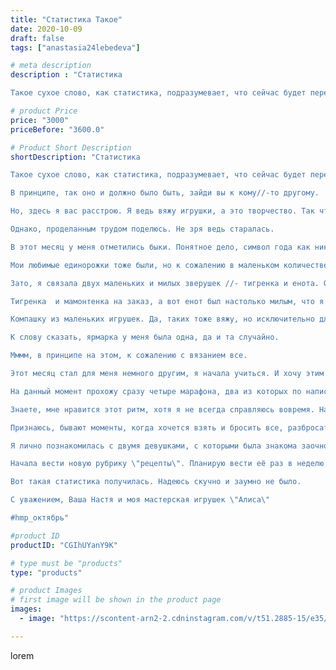 ```yaml
---
title: "Статистика Такое"
date: 2020-10-09
draft: false
tags: ["anastasia24lebedeva"]

# meta description
description : "Статистика

Такое сухое слово, как статистика, подразумевает, что сейчас будет перечисление каких//-нибудь массовых явлений или фактов, которые подсчитали за ка"

# product Price
price: "3000"
priceBefore: "3600.0"

# Product Short Description
shortDescription: "Статистика

Такое сухое слово, как статистика, подразумевает, что сейчас будет перечисление каких//-нибудь массовых явлений или фактов, которые подсчитали за какой//-то период времени. 

В принципе, так оно и должно было быть, зайди вы к кому//-то другому. 

Но, здесь я вас расстрою. Я ведь вяжу игрушки, а это творчество. Так что не могу написать здесь, что в этом месяце мной было связано двадцать единорогов и тридцать медведей...

Однако, проделанным трудом поделюсь. Не зря ведь старалась. 

В этот месяц у меня отметились быки. Понятное дело, символ года как никак...

Мои любимые единорожки тоже были, но к сожалению в маленьком количестве.

Зато, я связала двух маленьких и милых зверушек //- тигренка и енота. Одного не маленького мамонтенка.

Тигренка  и мамонтенка на заказ, а вот енот был настолько милым, что я не удержалась и связала его для себя.

Компашку из маленьких игрушек. Да, таких тоже вяжу, но исключительно для ярмарок. 

К слову сказать, ярмарка у меня была одна, да и та случайно. 

Мммм, в принципе на этом, к сожалению с вязанием все.

Этот месяц стал для меня немного другим, я начала учиться. И хочу этим с вами поделиться. 

На данный момент прохожу сразу четыре марафона, два из которых по написанию текстов. Один по вязанию и ещё один общий. Здесь учусь делать красивые фото, чтобы украсить ими вашу ленту. 

Знаете, мне нравится этот ритм, хотя я не всегда справляюсь вовремя. Наверное, ещё не привыкла. Думаю, со временем все будет хорошо. 

Признаюсь, бывают моменты, когда хочется взять и бросить все, разбросать бумажки, выбросить тексты. Однако, когда захожу в свой новый инстаграм, смотрю статистику, читаю комментарии, которые вы оставляете. Это даёт такой заряд эмоций, что хочется делать ещё и ещё. 

Я лично познакомилась с двумя девушками, с которыми была знакома заочно уже давно. По случайным обстоятельствам это произошло в один день и их обеих зовут Катя.

Начала вести новую рубрику \"рецепты\". Планирую вести её раз в неделю по средам. 

Вот такая статистика получилась. Надеюсь скучно и заумно не было.

С уважением, Ваша Настя и моя мастерская игрушек \"Алиса\"

#hmp_октябрь"

#product ID
productID: "CGIhUYanY9K"

# type must be "products"
type: "products"

# product Images
# first image will be shown in the product page
images:
  - image: "https://scontent-arn2-2.cdninstagram.com/v/t51.2885-15/e35/120845915_669699953929952_1446085456754051621_n.jpg?se=7&tp=1&_nc_ht=scontent-arn2-2.cdninstagram.com&_nc_cat=108&_nc_ohc=HeplUio9S5EAX9W3ces&ccb=7-4&oh=ae1791f66fe01c891c6a8b11ffec05d5&oe=6081A1C9&ig_cache_key=MjQxNjMyNzczNjIyNTAwOTQ4Mg%3D%3D.2-ccb7-4"

---
```

lorem
